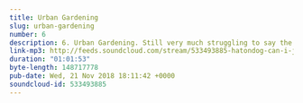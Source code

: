 ```yaml
---
title: Urban Gardening
slug: urban-gardening
number: 6
description: 6. Urban Gardening. Still very much struggling to say the name of their own podcast, Stu and Gemma are back to reveal that one of them has been too busy shaggin to do extra research for the show and the other has decided they might paint a picture of Sabrina. Different strokes for different folks over at Can I Just Say HQ, where as ever, we provide top of the line grubby Apprentice commentary to a backdrop of sirens.
link-mp3: http://feeds.soundcloud.com/stream/533493885-hatondog-can-i-just-say-a-podcast-about-the-apprentice-ep6-urban-gardening.mp3
duration: "01:01:53"
byte-length: 148717778
pub-date: Wed, 21 Nov 2018 18:11:42 +0000
soundcloud-id: 533493885
---
```

